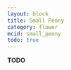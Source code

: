 ```yaml
---
layout: block
title: Small Peony
category: flower
mcid: small_peony
todo: true
---
```



**TODO**
